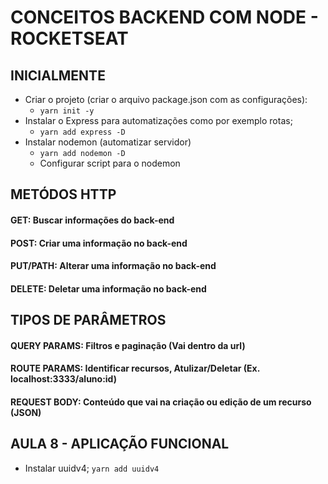 # CONCEITOS BACKEND COM NODE - ROCKETSEAT

## INICIALMENTE

- Criar o projeto (criar o arquivo package.json com as configurações):
  - `yarn init -y`
- Instalar o Express para automatizações como por exemplo rotas;
  - `yarn add express -D`
- Instalar nodemon (automatizar servidor)
  - `yarn add nodemon -D`
  - Configurar script para o nodemon

## METÓDOS HTTP
#### GET: Buscar informações do back-end
#### POST: Criar uma informação no back-end
#### PUT/PATH: Alterar uma informação no back-end
#### DELETE: Deletar uma informação no back-end

## TIPOS DE PARÂMETROS
#### QUERY PARAMS: Filtros e paginação (Vai dentro da url)
#### ROUTE PARAMS: Identificar recursos, Atulizar/Deletar (Ex. localhost:3333/aluno:id)
#### REQUEST BODY: Conteúdo que vai na criação ou edição de um recurso (JSON)

## AULA 8 - APLICAÇÃO FUNCIONAL
- Instalar uuidv4;
  `yarn add uuidv4` 